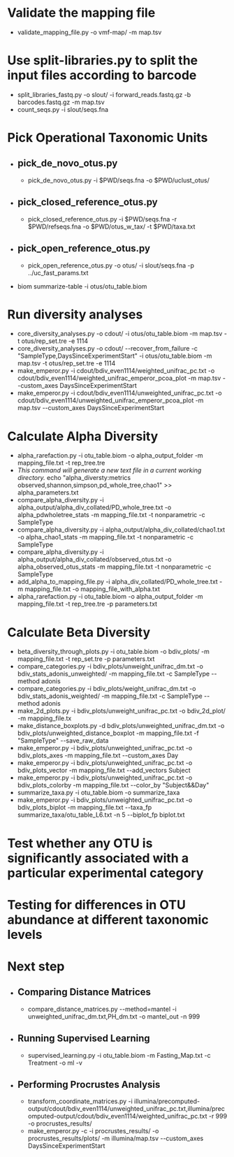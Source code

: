 # Validate the mapping file
 * validate_mapping_file.py -o vmf-map/ -m map.tsv

# Use split-libraries.py to split the input files according to barcode
 * split_libraries_fastq.py -o slout/ -i forward_reads.fastq.gz -b barcodes.fastq.gz -m map.tsv
 * count_seqs.py -i slout/seqs.fna

# Pick Operational Taxonomic Units

 * ## pick_de_novo_otus.py
    * pick_de_novo_otus.py -i $PWD/seqs.fna -o $PWD/uclust_otus/
 * ## pick_closed_reference_otus.py
    * pick_closed_reference_otus.py -i $PWD/seqs.fna -r $PWD/refseqs.fna -o $PWD/otus_w_tax/ -t $PWD/taxa.txt
 * ## pick_open_reference_otus.py
    * pick_open_reference_otus.py -o otus/ -i slout/seqs.fna -p ../uc_fast_params.txt

 * biom summarize-table -i otus/otu_table.biom

# Run diversity analyses
 * core_diversity_analyses.py -o cdout/ -i otus/otu_table.biom -m map.tsv -t otus/rep_set.tre -e 1114
 * core_diversity_analyses.py -o cdout/ --recover_from_failure -c "SampleType,DaysSinceExperimentStart" -i otus/otu_table.biom -m map.tsv -t otus/rep_set.tre -e 1114
 * make_emperor.py -i cdout/bdiv_even1114/weighted_unifrac_pc.txt -o cdout/bdiv_even1114/weighted_unifrac_emperor_pcoa_plot -m map.tsv --custom_axes DaysSinceExperimentStart
 * make_emperor.py -i cdout/bdiv_even1114/unweighted_unifrac_pc.txt -o cdout/bdiv_even1114/unweighted_unifrac_emperor_pcoa_plot -m map.tsv --custom_axes DaysSinceExperimentStart

# Calculate Alpha Diversity
 * alpha_rarefaction.py -i otu_table.biom -o alpha_output_folder -m mapping_file.txt -t rep_tree.tre
 * _This command will generate a new text file in a current working directory._ echo "alpha_diversty:metrics observed,shannon,simpson,pd_whole_tree,chao1" >> alpha_parameters.txt
 * compare_alpha_diversity.py -i alpha_output/alpha_div_collated/PD_whole_tree.txt -o alpha_pdwholetree_stats -m mapping_file.txt -t nonparametric -c SampleType
 * compare_alpha_diversity.py -i alpha_output/alpha_div_collated/chao1.txt -o alpha_chao1_stats -m mapping_file.txt -t nonparametric -c SampleType
 * compare_alpha_diversity.py -i alpha_output/alpha_div_collated/observed_otus.txt -o alpha_observed_otus_stats -m mapping_file.txt -t nonparametric -c SampleType
 * add_alpha_to_mapping_file.py -i alpha_div_collated/PD_whole_tree.txt -m mapping_file.txt -o mapping_file_with_alpha.txt
 * alpha_rarefaction.py -i otu_table.biom -o alpha_output_folder -m mapping_file.txt -t rep_tree.tre -p parameters.txt


# Calculate Beta Diversity
 * beta_diversity_through_plots.py -i otu_table.biom -o bdiv_plots/ -m mapping_file.txt -t rep_set.tre -p parameters.txt
 * compare_categories.py -i bdiv_plots/unweight_unifrac_dm.txt -o bdiv_stats_adonis_unweighted/ -m mapping_file.txt -c SampleType --method adonis
 * compare_categories.py -i bdiv_plots/weight_unifrac_dm.txt -o bdiv_stats_adonis_weighted/ -m mapping_file.txt -c SampleType --method adonis
 * make_2d_plots.py -i bdiv_plots/unweight_unifrac_pc.txt -o bdiv_2d_plot/ -m mapping_file.tx
 * make_distance_boxplots.py -d bdiv_plots/unweighted_unifrac_dm.txt -o bdiv_plots/unweighted_distance_boxplot -m mapping_file.txt -f "SampleType" --save_raw_data
 * make_emperor.py -i bdiv_plots/unweighted_unifrac_pc.txt -o bdiv_plots_axes -m mapping_file.txt --custom_axes Day
 * make_emperor.py -i bdiv_plots/unweighted_unifrac_pc.txt -o bdiv_plots_vector -m mapping_file.txt --add_vectors Subject
 * make_emperor.py -i bdiv_plots/unweighted_unifrac_pc.txt -o bdiv_plots_colorby -m mapping_file.txt --color_by "Subject&&Day"
 * summarize_taxa.py -i otu_table.biom -o summarize_taxa
 * make_emperor.py -i bdiv_plots/unweighted_unifrac_pc.txt -o bdiv_plots_biplot -m mapping_file.txt --taxa_fp summarize_taxa/otu_table_L6.txt -n 5 --biplot_fp biplot.txt

# Test whether any OTU is significantly associated with a particular experimental category

# Testing for differences in OTU abundance at different taxonomic levels

# Next step
 * ## Comparing Distance Matrices
    * compare_distance_matrices.py --method=mantel -i unweighted_unifrac_dm.txt,PH_dm.txt -o mantel_out -n 999
 * ## Running Supervised Learning
    * supervised_learning.py -i otu_table.biom -m Fasting_Map.txt -c Treatment -o ml -v
 * ##  Performing Procrustes Analysis
    * transform_coordinate_matrices.py -i illumina/precomputed-output/cdout/bdiv_even1114/unweighted_unifrac_pc.txt,illumina/precomputed-output/cdout/bdiv_even1114/weighted_unifrac_pc.txt -r 999 -o procrustes_results/
    * make_emperor.py -c -i procrustes_results/ -o procrustes_results/plots/ -m illumina/map.tsv --custom_axes DaysSinceExperimentStart